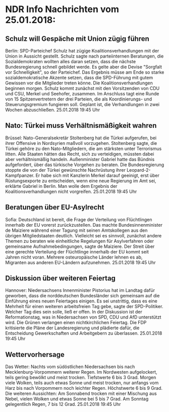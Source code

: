 # NDR Info Nachrichten vom 25.01.2018:


## Schulz will Gespäche mit Union zügig führen
Berlin: SPD-Parteichef Schulz hat zügige Koalitionsverhandlungen mit der Union in Aussicht gestellt. Schulz sagte nach parteiinternen Beratungen, die Sozialdemokraten wollten alles daran setzen, dass die nächste Bundesregierung schnell gebildet werde. Es gelte aber die Devise "Sorgfalt vor Schnelligkeit", so der Parteichef. Das Ergebnis müsse am Ende so starke sozialdemokratische Akzente setzen, dass die SPD-Führung mit gutem Gewissen vor die Mitglieder treten könne. Die Koalitionsverhandlungen beginnen morgen. Schulz kommt zunächst mit den Vorsitzenden von CDU und CSU, Merkel und Seehofer, zusammen. Im Anschluss tagt eine Runde von 15 Spitzenvertretern der drei Parteien, die als Koordinierungs- und Steuerungsgremium fungieren soll. Geplant ist, die Verhandlungen in zwei Wochen abzuschließen. 25.01.2018 19:45 Uhr 

## Nato: Türkei muss Verhältnismäßigkeit wahren
Brüssel:	Nato-Generalsekretär Stoltenberg hat die Türkei aufgerufen, bei ihrer Offensive in Nordsyrien maßvoll vorzugehen. Stoltenberg sagte, die Türkei gehöre zu den Nato-Mitgliedern, die am stärksten unter Terrorismus litten. Alle Staaten hätten das Recht, sich zu verteidigen, müssten dabei aber verhältnismäßig handeln. Außenminister Gabriel hatte das Bündnis aufgefordert, über das türkische Vorgehen zu beraten. Die Bundesregierung stoppte die von der Türkei gewünschte Nachrüstung ihrer Leopard-2-Kampfpanzer. Er habe sich mit Kanzlerin Merkel darauf geeinigt, erst über Rüstungsexporte zu entscheiden, wenn eine neue Regierung im Amt sei, erklärte Gabriel in Berlin. Man wolle dem Ergebnis der Koalitionsverhandlungen nicht vorgreifen. 25.01.2018 19:45 Uhr 

## Beratungen über EU-Asylrecht
Sofia:	Deutschland ist bereit, die Frage der Verteilung von Flüchtlingen innerhalb der EU vorerst zurückzustellen. Das machte Bundesinnenminister de Maiziere während einer Tagung mit seinen Amtskollegen aus den übrigen Mitgliedstaaten deutlich. Vielleicht sei es sinnvoll, zunächst andere Themen zu beraten wie einheitliche Regelungen für Asylverfahren oder gemeinsame Aufnahmebedingungen, sagte de Maiziere. Der Streit über eine gerechte Verteilung der Flüchtlinge innerhalb der EU kommt seit Jahren nicht voran. Mehrere osteuropäische Länder lehnen es ab, Migranten aus anderen EU-Ländern aufzunehmen. 25.01.2018 19:45 Uhr 

## Diskussion über weiteren Feiertag
Hannover:	Niedersachsens Innenminister Pistorius hat im Landtag dafür geworben, dass die norddeutschen Bundesländer sich gemeinsam auf die Einführung eines neuen Feiertages einigen. Es sei unstrittig, dass es eine Mehrheit für einen weiteren arbeitsfreien Tag gebe, sagte der SPD-Politiker. Welcher Tag dies sein solle, ließ er offen. In der Diskussion ist der Reformationstag, was in Niedersachsen von SPD, CDU und AfD unterstützt wird. Die Grünen verlangen einen nichtkirchlichen Feiertag. Die FDP kritisierte die Pläne der Landesregierung und plädierte dafür, die Entscheidung Gewerkschaften und Arbeitgebern zu überlassen. 25.01.2018 19:45 Uhr 

## Wettervorhersage
Das Wetter:
Nachts vom südöstlichen Niedersachsen bis nach Mecklenburg-Vorpommern weiterer Regen. Im Nordwesten aufgelockert, teils gering bewölkt und meist trocken. Tiefstwerte 6 bis 3 Grad. Morgen viele Wolken, teils auch etwas Sonne und meist trocken, nur anfangs vom Harz bis nach Vorpommern noch leichter Regen. Höchstwerte 6 bis 9 Grad. Die weiteren Aussichten: Am Sonnabend trocken mit einer Mischung aus Nebel, vielen Wolken und etwas Sonne bei 5 bis 7 Grad. Am Sonntag gelegentlich Regen, 7 bis 12 Grad. 25.01.2018 19:45 Uhr 

